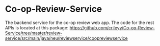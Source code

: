 # Co-op-Review-Service
The backend service for the co-op review web app. The code for the rest APIs is located at this package: https://github.com/crileyy/Co-op-Review-Service/tree/master/review-service/src/main/java/neu/reviewservice/coopreviewservice
